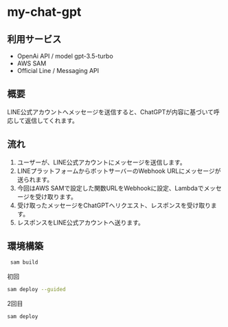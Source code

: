 # my-chat-gpt

## 利用サービス

- OpenAi API / model gpt-3.5-turbo
- AWS SAM
- Official Line / Messaging API

## 概要

LINE公式アカウントへメッセージを送信すると、ChatGPTが内容に基づいて呼応して返信してくれます。

## 流れ

1. ユーザーが、LINE公式アカウントにメッセージを送信します。
2. LINEプラットフォームからボットサーバーのWebhook URLにメッセージが送られます。
3. 今回はAWS SAMで設定した関数URLをWebhookに設定、Lambdaでメッセージを受け取ります。
4. 受け取ったメッセージをChatGPTへリクエスト、レスポンスを受け取ります。
5. レスポンスをLINE公式アカウントへ送ります。

## 環境構築

```zsh
 sam build 
```

初回

```zsh
sam deploy --guided
```

2回目

```zsh
sam deploy
```